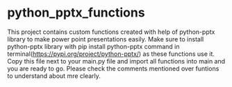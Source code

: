 # python_pptx_functions
This project contains custom functions created with help of python-pptx library to make power point presentations easily.
Make sure to install python-pptx library with pip install python-pptx command in terminal(https://pypi.org/project/python-pptx/) as these functions use it.
Copy this file next to your main.py file and import all functions into main and you are ready to go.
Please check the comments mentioned over funtions to understand about mre clearly.
